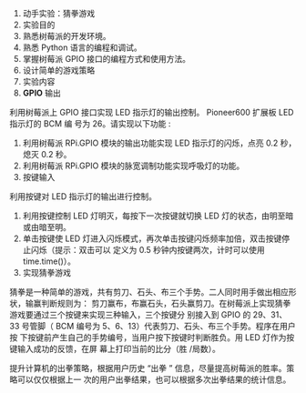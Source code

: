 1. 动手实验：猜拳游戏
2. <a name="_page24_x72.00_y674.35"></a>实验目的
3. 熟悉树莓派的开发环境。
4. 熟悉 Python 语言的编程和调试。
5. 掌握树莓派 GPIO 接口的编程方式和使用方法。
6. 设计简单的游戏策略
7. 实验内容
8. **GPIO** 输出

利用树莓派上 GPIO 接口实现 LED 指示灯的输出控制。 Pioneer600 扩展板 LED 指示灯的 BCM 编 号为 26。请实现以下功能 :

1. 利用树莓派 RPi.GPIO 模块的输出功能实现 LED 指示灯的闪烁，点亮 0.2 秒，熄灭 0.2 秒。
1. 利用树莓派 RPi.GPIO 模块的脉宽调制功能实现呼吸灯的功能。
2. 按键输入

利用按键对 LED 指示灯的输出进行控制。

1. 利用按键控制 LED 灯明灭，每按下一次按键就切换 LED 灯的状态，由明至暗或由暗至明。
1. 单击按键使 LED 灯进入闪烁模式，再次单击按键闪烁频率加倍，双击按键停止闪烁（提示：双击可以 定义为 0.5 秒钟内按键两次，计时可以使用 time.time()）。
3. 实现猜拳游戏

猜拳是一种简单的游戏，共有剪刀、石头、布三个手势。二人同时用手做出相应形状，输赢判断规则为： 剪刀赢布，布赢石头，石头赢剪刀。在树莓派上实现猜拳游戏要通过三个按键来实现三种输入，三个按键分 别接入到 GPIO 的 29、31、33 号管脚（ BCM 编号为 5、6、13）代表剪刀、石头、布三个手势。程序在用户按 下按键前产生自己的手势编号，当用户按下按键时判断胜负。用 LED 灯作为按键输入成功的反馈，在屏 幕上打印当前的比分（胜 /局数）。

提升计算机的出拳策略，根据用户历史 “出拳 ” 信息，尽量提高树莓派的胜率。策略可以仅仅根据上一 次的用户出拳结果，也可以根据多次出拳结果的统计信息。
